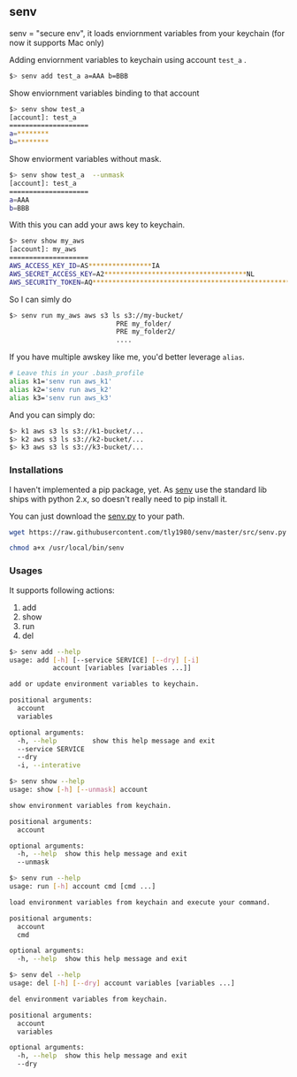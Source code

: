 ## senv

senv = "secure env", it loads enviornment variables from your keychain (for now it supports Mac only)

Adding enviornment variables to keychain using account `test_a` .
```bash
$> senv add test_a a=AAA b=BBB
```

Show enviornment variables binding to that account
```bash
$> senv show test_a
[account]: test_a
====================
a=********
b=********
```

Show enviorment variables without mask.

```bash
$> senv show test_a  --unmask
[account]: test_a
====================
a=AAA
b=BBB
```

With this you can add your aws key to keychain.

```bash
$> senv show my_aws
[account]: my_aws
====================
AWS_ACCESS_KEY_ID=AS****************IA
AWS_SECRET_ACCESS_KEY=A2************************************NL
AWS_SECURITY_TOKEN=AQ********************************************************************************************************************************************************************************************************************************************************************************************************************************************************************************************************************************************************************************************************************AF
```

So I can simly do 
```bash
$> senv run my_aws aws s3 ls s3://my-bucket/
                           PRE my_folder/
                           PRE my_folder2/
                           ....
```

If you have multiple awskey like me, you'd better leverage `alias`.

```bash
# Leave this in your .bash_profile
alias k1='senv run aws_k1'
alias k2='senv run aws_k2'
alias k3='senv run aws_k3'
```

And you can simply do:
```bash
$> k1 aws s3 ls s3://k1-bucket/...
$> k2 aws s3 ls s3://k2-bucket/...
$> k3 aws s3 ls s3://k3-bucket/...
```

### Installations

I haven't implemented a pip package, yet. As [senv](#senv) use the standard lib ships with python 2.x, so doesn't really need to pip install it.

You can just download the [senv.py](https://raw.githubusercontent.com/tly1980/senv/master/src/senv.py) to your path.

```bash
wget https://raw.githubusercontent.com/tly1980/senv/master/src/senv.py -o /usr/local/bin/senv

chmod a+x /usr/local/bin/senv
```

### Usages

It supports following actions:

1. add
2. show
3. run
4. del

```bash
$> senv add --help
usage: add [-h] [--service SERVICE] [--dry] [-i]
           account [variables [variables ...]]

add or update environment variables to keychain.

positional arguments:
  account
  variables

optional arguments:
  -h, --help         show this help message and exit
  --service SERVICE
  --dry
  -i, --interative
```

```bash
$> senv show --help
usage: show [-h] [--unmask] account

show environment variables from keychain.

positional arguments:
  account

optional arguments:
  -h, --help  show this help message and exit
  --unmask
```


```bash
$> senv run --help
usage: run [-h] account cmd [cmd ...]

load environment variables from keychain and execute your command.

positional arguments:
  account
  cmd

optional arguments:
  -h, --help  show this help message and exit
```

```bash
$> senv del --help
usage: del [-h] [--dry] account variables [variables ...]

del environment variables from keychain.

positional arguments:
  account
  variables

optional arguments:
  -h, --help  show this help message and exit
  --dry
```